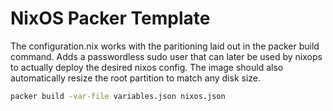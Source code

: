 # NixOS Packer Template

The configuration.nix works with the paritioning laid out in the packer build command. Adds a passwordless sudo user that can later be used by nixops to actually deploy the desired nixos config. The image should also automatically resize the root partition to match any disk size. 

```bash
packer build -var-file variables.json nixos.json 
```